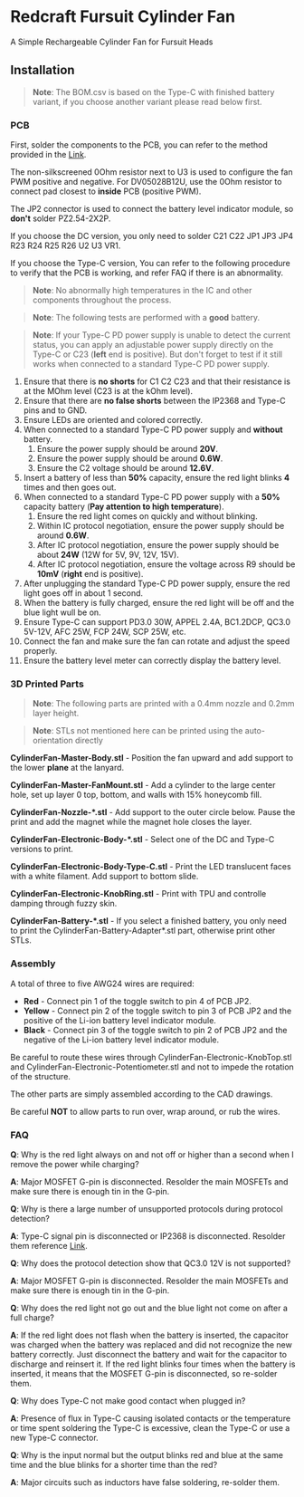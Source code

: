 # Redcraft Fursuit Cylinder Fan

A Simple Rechargeable Cylinder Fan for Fursuit Heads

## Installation

> **Note**: The BOM.csv is based on the Type-C with finished battery variant, if you choose another variant please read below first.

### PCB

First, solder the components to the PCB, you can refer to the method provided in the [Link](https://www.myredstone.top/archives/5215).

The non-silkscreened 0Ohm resistor next to U3 is used to configure the fan PWM positive and negative.
For DV05028B12U, use the 0Ohm resistor to connect pad closest to **inside** PCB (positive PWM).

The JP2 connector is used to connect the battery level indicator module, so **don't** solder PZ2.54-2X2P.

If you choose the DC version, you only need to solder C21 C22 JP1 JP3 JP4 R23 R24 R25 R26 U2 U3 VR1.

If you choose the Type-C version, You can refer to the following procedure to verify that the PCB is working, and refer FAQ if there is an abnormality.

> **Note**: No abnormally high temperatures in the IC and other components throughout the process.

> **Note**: The following tests are performed with a **good** battery.

> **Note**: If your Type-C PD power supply is unable to detect the current status, you can apply an adjustable power supply directly on the Type-C or C23 (**left** end is positive). But don't forget to test if it still works when connected to a standard Type-C PD power supply.

1. Ensure that there is **no shorts** for C1 C2 C23 and that their resistance is at the MOhm level (C23 is at the kOhm level).
2. Ensure that there are **no false shorts** between the IP2368 and Type-C pins and to GND.
3. Ensure LEDs are oriented and colored correctly.
4. When connected to a standard Type-C PD power supply and **without** battery.
    1. Ensure the power supply should be around **20V**.
	2. Ensure the power supply should be around **0.6W**.
	3. Ensure the C2 voltage should be around **12.6V**.
5. Insert a battery of less than **50%** capacity, ensure the red light blinks **4** times and then goes out.
6. When connected to a standard Type-C PD power supply with a **50%** capacity battery (**Pay attention to high temperature**).
	1. Ensure the red light comes on quickly and without blinking.
	2. Within IC protocol negotiation, ensure the power supply should be around **0.6W**.
	3. After IC protocol negotiation, ensure the power supply should be about **24W** (12W for 5V, 9V, 12V, 15V).
	4. After IC protocol negotiation, ensure the voltage across R9 should be **10mV** (**right** end is positive).
7. After unplugging the standard Type-C PD power supply, ensure the red light goes off in about 1 second.
8. When the battery is fully charged, ensure the red light will be off and the blue light wull be on.
9. Ensure Type-C can support PD3.0 30W, APPEL 2.4A, BC1.2DCP, QC3.0 5V-12V, AFC 25W, FCP 24W, SCP 25W, etc.
10. Connect the fan and make sure the fan can rotate and adjust the speed properly.
11. Ensure the battery level meter can correctly display the battery level.

### 3D Printed Parts

> **Note**: The following parts are printed with a 0.4mm nozzle and 0.2mm layer height.

> **Note**: STLs not mentioned here can be printed using the auto-orientation directly

**CylinderFan-Master-Body.stl** - Position the fan upward and add support to the lower **plane** at the lanyard.

**CylinderFan-Master-FanMount.stl** - Add a cylinder to the large center hole, set up layer 0 top, bottom, and walls with 15% honeycomb fill.

**CylinderFan-Nozzle-\*.stl** - Add support to the outer circle below. Pause the print and add the magnet while the magnet hole closes the layer.

**CylinderFan-Electronic-Body-\*.stl** - Select one of the DC and Type-C versions to print.

**CylinderFan-Electronic-Body-Type-C.stl** - Print the LED translucent faces with a white filament. Add support to bottom slide.

**CylinderFan-Electronic-KnobRing.stl** - Print with TPU and controlle damping through fuzzy skin.

**CylinderFan-Battery-\*.stl** - If you select a finished battery, you only need to print the CylinderFan-Battery-Adapter\*.stl part,  otherwise print other STLs.

### Assembly

A total of three to five AWG24 wires are required:

- **Red** - Connect pin 1 of the toggle switch to pin 4 of PCB JP2.
- **Yellow** - Connect pin 2 of the toggle switch to pin 3 of PCB JP2 and the positive of the Li-ion battery level indicator module.
- **Black** - Connect pin 3 of the toggle switch to pin 2 of PCB JP2 and the negative of the Li-ion battery level indicator module.

Be careful to route these wires through CylinderFan-Electronic-KnobTop.stl and CylinderFan-Electronic-Potentiometer.stl and not to impede the rotation of the structure.

The other parts are simply assembled according to the CAD drawings.

Be careful **NOT** to allow parts to run over, wrap around, or rub the wires.

### FAQ

**Q**: Why is the red light always on and not off or higher than a second when I remove the power while charging?

**A**: Major MOSFET G-pin is disconnected. Resolder the main MOSFETs and make sure there is enough tin in the G-pin.

**Q**: Why is there a large number of unsupported protocols during protocol detection?

**A**: Type-C signal pin is disconnected or IP2368 is disconnected. Resolder them reference [Link](https://www.myredstone.top/archives/5215).

**Q**: Why does the protocol detection show that QC3.0 12V is not supported?

**A**: Major MOSFET G-pin is disconnected. Resolder the main MOSFETs and make sure there is enough tin in the G-pin.

**Q**: Why does the red light not go out and the blue light not come on after a full charge?

**A**: If the red light does not flash when the battery is inserted, the capacitor was charged when the battery was replaced and did not recognize the new battery correctly. Just disconnect the battery and wait for the capacitor to discharge and reinsert it. If the red light blinks four times when the battery is inserted, it means that the MOSFET G-pin is disconnected, so re-solder them.

**Q**: Why does Type-C not make good contact when plugged in?

**A**: Presence of flux in Type-C causing isolated contacts or the temperature or time spent soldering the Type-C is excessive, clean the Type-C or use a new Type-C connector.

**Q**: Why is the input normal but the output blinks red and blue at the same time and the blue blinks for a shorter time than the red?

**A**: Major circuits such as inductors have false soldering, re-solder them.
